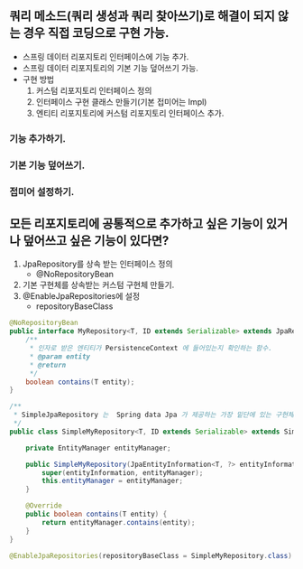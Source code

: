 
## 쿼리 메소드(쿼리 생성과 쿼리 찾아쓰기)로 해결이 되지 않는 경우 직접 코딩으로 구현 가능.
- 스프링 데이터 리포지토리 인터페이스에 기능 추가.
- 스프링 데이터 리포지토리의 기본 기능 덮어쓰기 가능.
- 구현 방법
  1. 커스텀 리포지토리 인터페이스 정의
  2. 인터페이스 구현 클래스 만들기(기본 접미어는 Impl)
  3. 엔티티 리포지토리에 커스텀 리포지토리 인터페이스 추가.

### 기능 추가하기.
### 기본 기능 덮어쓰기.
### 접미어 설정하기.

## 모든 리포지토리에 공통적으로 추가하고 싶은 기능이 있거나 덮어쓰고 싶은 기능이 있다면?
1. JpaRepository를 상속 받는 인터페이스 정의
   - @NoRepositoryBean
2. 기본 구현체를 상속받는 커스텀 구현체 만들기.
3. @EnableJpaRepositories에 설정
   - repositoryBaseClass


```java
@NoRepositoryBean
public interface MyRepository<T, ID extends Serializable> extends JpaRepository<T, ID> {
    /**
     * 인자로 받은 엔티티가 PersistenceContext 에 들어있는지 확인하는 함수.
     * @param entity
     * @return
     */
    boolean contains(T entity);
}
```

```java
/**
 * SimpleJpaRepository 는  Spring data Jpa 가 제공하는 가장 밑단에 있는 구현체이다.
 */
public class SimpleMyRepository<T, ID extends Serializable> extends SimpleJpaRepository<T, ID> implements MyRepository<T, ID> {

    private EntityManager entityManager;

    public SimpleMyRepository(JpaEntityInformation<T, ?> entityInformation, EntityManager entityManager) {
        super(entityInformation, entityManager);
        this.entityManager = entityManager;
    }

    @Override
    public boolean contains(T entity) {
        return entityManager.contains(entity);
    }
}

```

```java
@EnableJpaRepositories(repositoryBaseClass = SimpleMyRepository.class)
```

